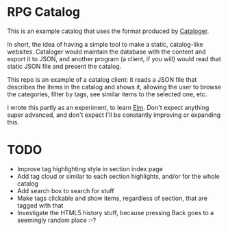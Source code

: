 RPG Catalog
===========

This is an example catalog that uses the format produced by
[Cataloger](https://github.com/emanchado/cataloger).

In short, the idea of having a simple tool to make a static,
catalog-like websites. Cataloger would maintain the database with the
content and export it to JSON, and another program (a client, if you
will) would read that static JSON file and present the catalog.

This repo is an example of a catalog client: it reads a JSON file that
describes the items in the catalog and shows it, allowing the user to
browse the categories, filter by tags, see similar items to the
selected one, etc.

I wrote this partly as an experiment, to learn
[Elm](http://elm-lang.org/). Don't expect anything super advanced, and
don't expect I'll be constantly improving or expanding this.

TODO
====

* Improve tag highlighting style in section index page
* Add tag cloud or similar to each section highlights, and/or for
  the whole catalog
* Add search box to search for stuff
* Make tags clickable and show items, regardless of section, that are
  tagged with that
* Investigate the HTML5 history stuff, because pressing Back goes to a
  seemingly random place :-?
